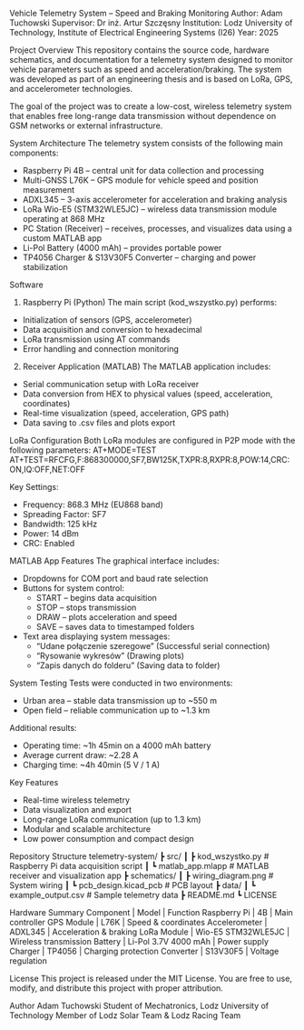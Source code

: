 Vehicle Telemetry System – Speed and Braking Monitoring
Author: Adam Tuchowski
Supervisor: Dr inż. Artur Szczęsny
Institution: Lodz University of Technology, Institute of Electrical Engineering Systems (I26)
Year: 2025

Project Overview
This repository contains the source code, hardware schematics, and documentation for a telemetry system designed to monitor vehicle parameters such as speed and acceleration/braking. 
The system was developed as part of an engineering thesis and is based on LoRa, GPS, and accelerometer technologies.

The goal of the project was to create a low-cost, wireless telemetry system that enables free long-range data transmission without dependence on GSM networks or external infrastructure.

System Architecture
The telemetry system consists of the following main components:
- Raspberry Pi 4B – central unit for data collection and processing
- Multi-GNSS L76K – GPS module for vehicle speed and position measurement
- ADXL345 – 3-axis accelerometer for acceleration and braking analysis
- LoRa Wio-E5 (STM32WLE5JC) – wireless data transmission module operating at 868 MHz
- PC Station (Receiver) – receives, processes, and visualizes data using a custom MATLAB app
- Li-Pol Battery (4000 mAh) – provides portable power
- TP4056 Charger & S13V30F5 Converter – charging and power stabilization

Software
1. Raspberry Pi (Python)
The main script (kod_wszystko.py) performs:
- Initialization of sensors (GPS, accelerometer)
- Data acquisition and conversion to hexadecimal
- LoRa transmission using AT commands
- Error handling and connection monitoring

2. Receiver Application (MATLAB)
The MATLAB application includes:
- Serial communication setup with LoRa receiver
- Data conversion from HEX to physical values (speed, acceleration, coordinates)
- Real-time visualization (speed, acceleration, GPS path)
- Data saving to .csv files and plots export

LoRa Configuration
Both LoRa modules are configured in P2P mode with the following parameters:
AT+MODE=TEST
AT+TEST=RFCFG,F:868300000,SF7,BW125K,TXPR:8,RXPR:8,POW:14,CRC:ON,IQ:OFF,NET:OFF

Key Settings:
- Frequency: 868.3 MHz (EU868 band)
- Spreading Factor: SF7
- Bandwidth: 125 kHz
- Power: 14 dBm
- CRC: Enabled

MATLAB App Features
The graphical interface includes:
- Dropdowns for COM port and baud rate selection
- Buttons for system control:
  - START – begins data acquisition
  - STOP – stops transmission
  - DRAW – plots acceleration and speed
  - SAVE – saves data to timestamped folders
- Text area displaying system messages:
  - “Udane połączenie szeregowe” (Successful serial connection)
  - “Rysowanie wykresów” (Drawing plots)
  - “Zapis danych do folderu” (Saving data to folder)

System Testing
Tests were conducted in two environments:
- Urban area – stable data transmission up to ~550 m
- Open field – reliable communication up to ~1.3 km

Additional results:
- Operating time: ~1h 45min on a 4000 mAh battery
- Average current draw: ~2.28 A
- Charging time: ~4h 40min (5 V / 1 A)

Key Features
- Real-time wireless telemetry
- Data visualization and export
- Long-range LoRa communication (up to 1.3 km)
- Modular and scalable architecture
- Low power consumption and compact design

Repository Structure
telemetry-system/
 ┣ src/
 ┃ ┣ kod_wszystko.py          # Raspberry Pi data acquisition script
 ┃ ┗ matlab_app.mlapp         # MATLAB receiver and visualization app
 ┣ schematics/
 ┃ ┣ wiring_diagram.png       # System wiring
 ┃ ┗ pcb_design.kicad_pcb     # PCB layout
 ┣ data/
 ┃ ┗ example_output.csv       # Sample telemetry data
 ┣ README.md
 ┗ LICENSE

Hardware Summary
Component | Model | Function
Raspberry Pi | 4B | Main controller
GPS Module | L76K | Speed & coordinates
Accelerometer | ADXL345 | Acceleration & braking
LoRa Module | Wio-E5 STM32WLE5JC | Wireless transmission
Battery | Li-Pol 3.7V 4000 mAh | Power supply
Charger | TP4056 | Charging protection
Converter | S13V30F5 | Voltage regulation

License
This project is released under the MIT License. You are free to use, modify, and distribute this project with proper attribution.

Author
Adam Tuchowski
Student of Mechatronics, Lodz University of Technology
Member of Lodz Solar Team & Lodz Racing Team
